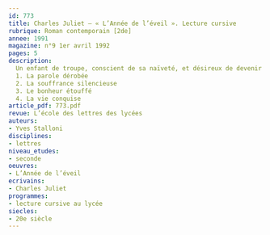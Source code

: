 ```yaml
---
id: 773
title: Charles Juliet – « L’Année de l’éveil ». Lecture cursive 
rubrique: Roman contemporain [2de]
annee: 1991
magazine: n°9 1er avril 1992
pages: 5
description: 
  Un enfant de troupe, conscient de sa naïveté, et désireux de devenir un adulte averti…
  1. La parole dérobée
  2. La souffrance silencieuse
  3. Le bonheur étouffé
  4. La vie conquise
article_pdf: 773.pdf
revue: L’école des lettres des lycées
auteurs:
- Yves Stalloni
disciplines:
- lettres
niveau_etudes:
- seconde
oeuvres:
- L’Année de l’éveil
ecrivains:
- Charles Juliet
programmes:
- lecture cursive au lycée
siecles:
- 20e siècle
---
```

